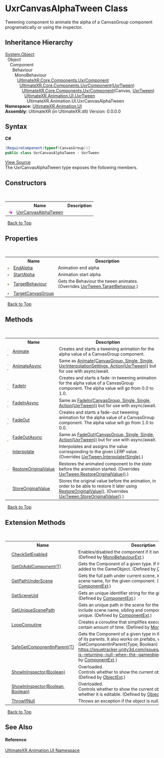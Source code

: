 # UxrCanvasAlphaTween Class
 

Tweening component to animate the alpha of a CanvasGroup component programatically or using the inspector.


## Inheritance Hierarchy
<a href="https://docs.microsoft.com/dotnet/api/system.object" target="_blank" rel="noopener noreferrer">System.Object</a><br />&nbsp;&nbsp;Object<br />&nbsp;&nbsp;&nbsp;&nbsp;Component<br />&nbsp;&nbsp;&nbsp;&nbsp;&nbsp;&nbsp;Behaviour<br />&nbsp;&nbsp;&nbsp;&nbsp;&nbsp;&nbsp;&nbsp;&nbsp;MonoBehaviour<br />&nbsp;&nbsp;&nbsp;&nbsp;&nbsp;&nbsp;&nbsp;&nbsp;&nbsp;&nbsp;<a href="T_UltimateXR_Core_Components_UxrComponent">UltimateXR.Core.Components.UxrComponent</a><br />&nbsp;&nbsp;&nbsp;&nbsp;&nbsp;&nbsp;&nbsp;&nbsp;&nbsp;&nbsp;&nbsp;&nbsp;<a href="T_UltimateXR_Core_Components_UxrComponent_1">UltimateXR.Core.Components.UxrComponent</a>(<a href="T_UltimateXR_Animation_UI_UxrTween">UxrTween</a>)<br />&nbsp;&nbsp;&nbsp;&nbsp;&nbsp;&nbsp;&nbsp;&nbsp;&nbsp;&nbsp;&nbsp;&nbsp;&nbsp;&nbsp;<a href="T_UltimateXR_Core_Components_UxrComponent_2">UltimateXR.Core.Components.UxrComponent</a>(Canvas, <a href="T_UltimateXR_Animation_UI_UxrTween">UxrTween</a>)<br />&nbsp;&nbsp;&nbsp;&nbsp;&nbsp;&nbsp;&nbsp;&nbsp;&nbsp;&nbsp;&nbsp;&nbsp;&nbsp;&nbsp;&nbsp;&nbsp;<a href="T_UltimateXR_Animation_UI_UxrTween">UltimateXR.Animation.UI.UxrTween</a><br />&nbsp;&nbsp;&nbsp;&nbsp;&nbsp;&nbsp;&nbsp;&nbsp;&nbsp;&nbsp;&nbsp;&nbsp;&nbsp;&nbsp;&nbsp;&nbsp;&nbsp;&nbsp;UltimateXR.Animation.UI.UxrCanvasAlphaTween<br />
**Namespace:**&nbsp;<a href="N_UltimateXR_Animation_UI">UltimateXR.Animation.UI</a><br />**Assembly:**&nbsp;UltimateXR (in UltimateXR.dll) Version: 0.0.0.0

## Syntax

**C#**<br />
``` C#
[RequireComponent(typeof(CanvasGroup))]
public class UxrCanvasAlphaTween : UxrTween
```

<a href="UltimateXR/Scripts/Animation/UI/UxrCanvasAlphaTween.cs" rel="noopener noreferrer" title="View the source code">View Source</a><br />
The UxrCanvasAlphaTween type exposes the following members.


## Constructors
&nbsp;<table><tr><th></th><th>Name</th><th>Description</th></tr><tr><td>![Public method](media/pubmethod.gif "Public method")</td><td><a href="M_UltimateXR_Animation_UI_UxrCanvasAlphaTween__ctor">UxrCanvasAlphaTween</a></td><td /></tr></table>&nbsp;
<a href="#uxrcanvasalphatween-class">Back to Top</a>

## Properties
&nbsp;<table><tr><th></th><th>Name</th><th>Description</th></tr><tr><td>![Public property](media/pubproperty.gif "Public property")</td><td><a href="P_UltimateXR_Animation_UI_UxrCanvasAlphaTween_EndAlpha">EndAlpha</a></td><td>
Animation end alpha</td></tr><tr><td>![Public property](media/pubproperty.gif "Public property")</td><td><a href="P_UltimateXR_Animation_UI_UxrCanvasAlphaTween_StartAlpha">StartAlpha</a></td><td>
Animation start alpha</td></tr><tr><td>![Protected property](media/protproperty.gif "Protected property")</td><td><a href="P_UltimateXR_Animation_UI_UxrCanvasAlphaTween_TargetBehaviour">TargetBehaviour</a></td><td>
Gets the Behaviour the tween animates.
 (Overrides <a href="P_UltimateXR_Animation_UI_UxrTween_TargetBehaviour">UxrTween.TargetBehaviour</a>.)</td></tr><tr><td>![Public property](media/pubproperty.gif "Public property")</td><td><a href="P_UltimateXR_Animation_UI_UxrCanvasAlphaTween_TargetCanvasGroup">TargetCanvasGroup</a></td><td /></tr></table>&nbsp;
<a href="#uxrcanvasalphatween-class">Back to Top</a>

## Methods
&nbsp;<table><tr><th></th><th>Name</th><th>Description</th></tr><tr><td>![Public method](media/pubmethod.gif "Public method")![Static member](media/static.gif "Static member")</td><td><a href="M_UltimateXR_Animation_UI_UxrCanvasAlphaTween_Animate">Animate</a></td><td>
Creates and starts a tweening animation for the alpha value of a CanvasGroup component.</td></tr><tr><td>![Public method](media/pubmethod.gif "Public method")![Static member](media/static.gif "Static member")</td><td><a href="M_UltimateXR_Animation_UI_UxrCanvasAlphaTween_AnimateAsync">AnimateAsync</a></td><td>
Same as <a href="M_UltimateXR_Animation_UI_UxrCanvasAlphaTween_Animate">Animate(CanvasGroup, Single, Single, UxrInterpolationSettings, Action(UxrTween))</a> but for use with async/await.</td></tr><tr><td>![Public method](media/pubmethod.gif "Public method")![Static member](media/static.gif "Static member")</td><td><a href="M_UltimateXR_Animation_UI_UxrCanvasAlphaTween_FadeIn">FadeIn</a></td><td>
Creates and starts a fade-in tweening animation for the alpha value of a CanvasGroup component. The alpha value will go from 0.0 to 1.0.</td></tr><tr><td>![Public method](media/pubmethod.gif "Public method")![Static member](media/static.gif "Static member")</td><td><a href="M_UltimateXR_Animation_UI_UxrCanvasAlphaTween_FadeInAsync">FadeInAsync</a></td><td>
Same as <a href="M_UltimateXR_Animation_UI_UxrCanvasAlphaTween_FadeIn">FadeIn(CanvasGroup, Single, Single, Action(UxrTween))</a> but for use with async/await.</td></tr><tr><td>![Public method](media/pubmethod.gif "Public method")![Static member](media/static.gif "Static member")</td><td><a href="M_UltimateXR_Animation_UI_UxrCanvasAlphaTween_FadeOut">FadeOut</a></td><td>
Creates and starts a fade-out tweening animation for the alpha value of a CanvasGroup component. The alpha value will go from 1.0 to 0.0.</td></tr><tr><td>![Public method](media/pubmethod.gif "Public method")![Static member](media/static.gif "Static member")</td><td><a href="M_UltimateXR_Animation_UI_UxrCanvasAlphaTween_FadeOutAsync">FadeOutAsync</a></td><td>
Same as <a href="M_UltimateXR_Animation_UI_UxrCanvasAlphaTween_FadeOut">FadeOut(CanvasGroup, Single, Single, Action(UxrTween))</a> but for use with async/await.</td></tr><tr><td>![Protected method](media/protmethod.gif "Protected method")</td><td><a href="M_UltimateXR_Animation_UI_UxrCanvasAlphaTween_Interpolate">Interpolate</a></td><td>
Interpolates and assigns the value corresponding to the given LERP value.
 (Overrides <a href="M_UltimateXR_Animation_UI_UxrTween_Interpolate">UxrTween.Interpolate(Single)</a>.)</td></tr><tr><td>![Protected method](media/protmethod.gif "Protected method")</td><td><a href="M_UltimateXR_Animation_UI_UxrCanvasAlphaTween_RestoreOriginalValue">RestoreOriginalValue</a></td><td>
Restores the animated component to the state before the animation started.
 (Overrides <a href="M_UltimateXR_Animation_UI_UxrTween_RestoreOriginalValue">UxrTween.RestoreOriginalValue()</a>.)</td></tr><tr><td>![Protected method](media/protmethod.gif "Protected method")</td><td><a href="M_UltimateXR_Animation_UI_UxrCanvasAlphaTween_StoreOriginalValue">StoreOriginalValue</a></td><td>
Stores the original value before the animation, in order to be able to restore it later using <a href="M_UltimateXR_Animation_UI_UxrTween_RestoreOriginalValue">RestoreOriginalValue()</a>.
 (Overrides <a href="M_UltimateXR_Animation_UI_UxrTween_StoreOriginalValue">UxrTween.StoreOriginalValue()</a>.)</td></tr></table>&nbsp;
<a href="#uxrcanvasalphatween-class">Back to Top</a>

## Extension Methods
&nbsp;<table><tr><th></th><th>Name</th><th>Description</th></tr><tr><td>![Public Extension Method](media/pubextension.gif "Public Extension Method")</td><td><a href="M_UltimateXR_Extensions_Unity_MonoBehaviourExt_CheckSetEnabled">CheckSetEnabled</a></td><td>
Enables/disabled the component if it isn't enabled already.
 (Defined by <a href="T_UltimateXR_Extensions_Unity_MonoBehaviourExt">MonoBehaviourExt</a>.)</td></tr><tr><td>![Public Extension Method](media/pubextension.gif "Public Extension Method")</td><td><a href="M_UltimateXR_Extensions_Unity_ComponentExt_GetOrAddComponent__1">GetOrAddComponent(T)</a></td><td>
Gets the Component of a given type. If it doesn't exist, it is added to the GameObject.
 (Defined by <a href="T_UltimateXR_Extensions_Unity_ComponentExt">ComponentExt</a>.)</td></tr><tr><td>![Public Extension Method](media/pubextension.gif "Public Extension Method")</td><td><a href="M_UltimateXR_Extensions_Unity_ComponentExt_GetPathUnderScene">GetPathUnderScene</a></td><td>
Gets the full path under current scene, including all parents, but scene name, for the given component.
 (Defined by <a href="T_UltimateXR_Extensions_Unity_ComponentExt">ComponentExt</a>.)</td></tr><tr><td>![Public Extension Method](media/pubextension.gif "Public Extension Method")</td><td><a href="M_UltimateXR_Extensions_Unity_ComponentExt_GetSceneUid">GetSceneUid</a></td><td>
Gets an unique identifier string for the given component.
 (Defined by <a href="T_UltimateXR_Extensions_Unity_ComponentExt">ComponentExt</a>.)</td></tr><tr><td>![Public Extension Method](media/pubextension.gif "Public Extension Method")</td><td><a href="M_UltimateXR_Extensions_Unity_ComponentExt_GetUniqueScenePath">GetUniqueScenePath</a></td><td>
Gets an unique path in the scene for the given component. It will include scene name, sibling and component indices to make it unique.
 (Defined by <a href="T_UltimateXR_Extensions_Unity_ComponentExt">ComponentExt</a>.)</td></tr><tr><td>![Public Extension Method](media/pubextension.gif "Public Extension Method")</td><td><a href="M_UltimateXR_Extensions_Unity_MonoBehaviourExt_LoopCoroutine">LoopCoroutine</a></td><td>
Creates a coroutine that simplifies executing a loop during a certain amount of time.
 (Defined by <a href="T_UltimateXR_Extensions_Unity_MonoBehaviourExt">MonoBehaviourExt</a>.)</td></tr><tr><td>![Public Extension Method](media/pubextension.gif "Public Extension Method")</td><td><a href="M_UltimateXR_Extensions_Unity_ComponentExt_SafeGetComponentInParent__1">SafeGetComponentInParent(T)</a></td><td>
Gets the Component of a given type in the GameObject or any of its parents. It also works on prefabs, where regular GetComponentInParent(Type, Boolean) will not work: https://issuetracker.unity3d.com/issues/getcomponentinparent-is-returning-null-when-the-gameobject-is-a-prefab
 (Defined by <a href="T_UltimateXR_Extensions_Unity_ComponentExt">ComponentExt</a>.)</td></tr><tr><td>![Public Extension Method](media/pubextension.gif "Public Extension Method")</td><td><a href="M_UltimateXR_Extensions_Unity_ObjectExt_ShowInInspector">ShowInInspector(Boolean)</a></td><td>Overloaded.  
Controls whether to show the current object in the inspector.
 (Defined by <a href="T_UltimateXR_Extensions_Unity_ObjectExt">ObjectExt</a>.)</td></tr><tr><td>![Public Extension Method](media/pubextension.gif "Public Extension Method")</td><td><a href="M_UltimateXR_Extensions_Unity_ObjectExt_ShowInInspector_1">ShowInInspector(Boolean, Boolean)</a></td><td>Overloaded.  
Controls whether to show the current object in the inspector and whether it is editable.
 (Defined by <a href="T_UltimateXR_Extensions_Unity_ObjectExt">ObjectExt</a>.)</td></tr><tr><td>![Public Extension Method](media/pubextension.gif "Public Extension Method")</td><td><a href="M_UltimateXR_Extensions_System_ObjectExt_ThrowIfNull">ThrowIfNull</a></td><td>
Throws an exception if the object is null.
 (Defined by <a href="T_UltimateXR_Extensions_System_ObjectExt">ObjectExt</a>.)</td></tr></table>&nbsp;
<a href="#uxrcanvasalphatween-class">Back to Top</a>

## See Also


#### Reference
<a href="N_UltimateXR_Animation_UI">UltimateXR.Animation.UI Namespace</a><br />